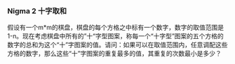 ### Nigma 2 十字取和

​    假设有一个m*m的棋盘，棋盘的每个方格之中标有一个数字，数字的取值范围是1-n。现在考虑棋盘中所有的”十“字型图案，称每一个“十字型”图案的五个方格的数字的总和为这个“十”字图案的值。请问：如果可以在取值范围内，任意调配这些方格的数字，那么这些“十”字图案的重复最多的值，其重复的次数最小是多少？